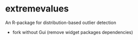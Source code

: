 extremevalues
=============

An R-package for distribution-based outlier detection

- fork without Gui (remove widget packages dependencies)


